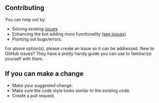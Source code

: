 ## Contributing

You can help out by:

* Solving existing
  [issues](https://github.com/spences10/framework-of-the-day/labels/bug).
* Enhancing the bot adding more functionality
  [(see issues)](https://github.com/spences10/framework-of-the-day/labels/enhancement)
* Pointing out bugs/errors.

For above option(s), please create an issue so it can be addressed.
New to GitHub issues? They have a pretty handy guide you can use to
familiarize yourself with them.

## If you can make a change

* Make your suggested change.
* Make sure the code style looks similar to the existing code.
* Create a pull request.

